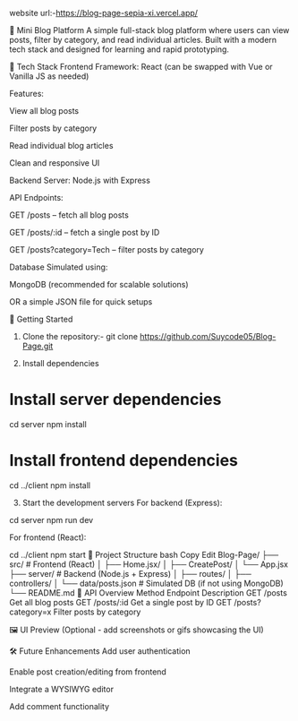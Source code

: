 website url:-https://blog-page-sepia-xi.vercel.app/

📝 Mini Blog Platform
A simple full-stack blog platform where users can view posts, filter by category, and read individual articles. Built with a modern tech stack and designed for learning and rapid prototyping.

🔧 Tech Stack
Frontend
Framework: React (can be swapped with Vue or Vanilla JS as needed)

Features:

View all blog posts

Filter posts by category

Read individual blog articles

Clean and responsive UI

Backend
Server: Node.js with Express

API Endpoints:

GET /posts – fetch all blog posts

GET /posts/:id – fetch a single post by ID

GET /posts?category=Tech – filter posts by category

Database
Simulated using:

MongoDB (recommended for scalable solutions)

OR a simple JSON file for quick setups

🚀 Getting Started
1. Clone the repository:-
git clone https://github.com/Suycode05/Blog-Page.git

2. Install dependencies
# Install server dependencies
cd server
npm install

# Install frontend dependencies
cd ../client
npm install

3. Start the development servers
For backend (Express):

cd server
npm run dev

For frontend (React):

cd ../client
npm start
📁 Project Structure
bash
Copy
Edit
Blog-Page/
├── src/              # Frontend (React)
│    ├── Home.jsx/
│    ├── CreatePost/
│    └── App.jsx
├── server/              # Backend (Node.js + Express)
│   ├── routes/
│   ├── controllers/
│   └── data/posts.json  # Simulated DB (if not using MongoDB)
└── README.md
🔌 API Overview
Method	Endpoint	Description
GET	/posts	Get all blog posts
GET	/posts/:id	Get a single post by ID
GET	/posts?category=x	Filter posts by category

🖼️ UI Preview
(Optional - add screenshots or gifs showcasing the UI)

🛠️ Future Enhancements
Add user authentication

Enable post creation/editing from frontend

Integrate a WYSIWYG editor

Add comment functionality